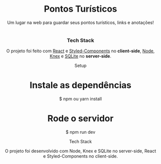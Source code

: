 <div align="center">
<h1>Pontos Turísticos</h1>
Um lugar na web para guardar seus pontos turísticos, links e anotações! 
<br> <br>

### Tech Stack

O projeto foi feito com [React](https://reactjs.org/) e [Styled-Components](https://styled-components.com/) no **client-side**, [Node](https://nodejs.org/en/), [Knex](http://knexjs.org/) e [SQLite](https://www.sqlite.org/index.html) no **server-side**.

Setup

# Instale as dependências
$ npm ou yarn install

# Rode o servidor
$ npm run dev

Tech Stack

O projeto foi desenvolvido com Node, Knex e SQLite no server-side, React e Styled-Components no client-side.

</div>
